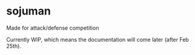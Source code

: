 # sojuman

Made for attack/defense competition

Currently WIP, which means the documentation will come later (after Feb 25th). 
